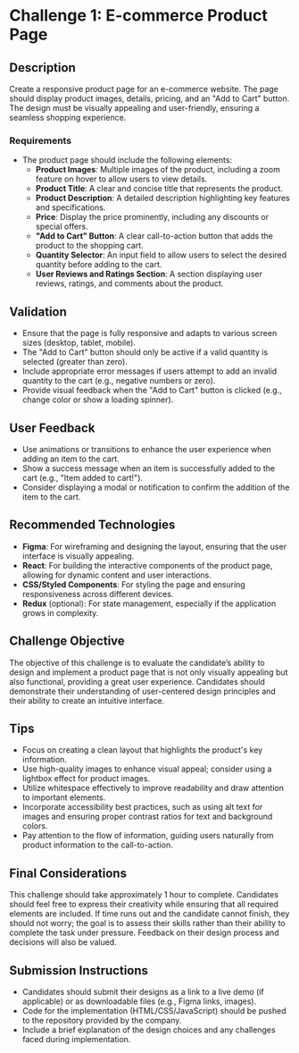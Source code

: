 # Challenge 1: E-commerce Product Page

## Description

Create a responsive product page for an e-commerce website. The page should display product images, details, pricing, and an "Add to Cart" button. The design must be visually appealing and user-friendly, ensuring a seamless shopping experience.

### Requirements

- The product page should include the following elements:
  - **Product Images**: Multiple images of the product, including a zoom feature on hover to allow users to view details.
  - **Product Title**: A clear and concise title that represents the product.
  - **Product Description**: A detailed description highlighting key features and specifications.
  - **Price**: Display the price prominently, including any discounts or special offers.
  - **"Add to Cart" Button**: A clear call-to-action button that adds the product to the shopping cart.
  - **Quantity Selector**: An input field to allow users to select the desired quantity before adding to the cart.
  - **User Reviews and Ratings Section**: A section displaying user reviews, ratings, and comments about the product.

## Validation

- Ensure that the page is fully responsive and adapts to various screen sizes (desktop, tablet, mobile).
- The "Add to Cart" button should only be active if a valid quantity is selected (greater than zero).
- Include appropriate error messages if users attempt to add an invalid quantity to the cart (e.g., negative numbers or zero).
- Provide visual feedback when the "Add to Cart" button is clicked (e.g., change color or show a loading spinner).

## User Feedback

- Use animations or transitions to enhance the user experience when adding an item to the cart.
- Show a success message when an item is successfully added to the cart (e.g., "Item added to cart!").
- Consider displaying a modal or notification to confirm the addition of the item to the cart.

## Recommended Technologies

- **Figma**: For wireframing and designing the layout, ensuring that the user interface is visually appealing.
- **React**: For building the interactive components of the product page, allowing for dynamic content and user interactions.
- **CSS/Styled Components**: For styling the page and ensuring responsiveness across different devices.
- **Redux** (optional): For state management, especially if the application grows in complexity.

## Challenge Objective

The objective of this challenge is to evaluate the candidate’s ability to design and implement a product page that is not only visually appealing but also functional, providing a great user experience. Candidates should demonstrate their understanding of user-centered design principles and their ability to create an intuitive interface.

## Tips

- Focus on creating a clean layout that highlights the product's key information.
- Use high-quality images to enhance visual appeal; consider using a lightbox effect for product images.
- Utilize whitespace effectively to improve readability and draw attention to important elements.
- Incorporate accessibility best practices, such as using alt text for images and ensuring proper contrast ratios for text and background colors.
- Pay attention to the flow of information, guiding users naturally from product information to the call-to-action.

## Final Considerations

This challenge should take approximately 1 hour to complete. Candidates should feel free to express their creativity while ensuring that all required elements are included. If time runs out and the candidate cannot finish, they should not worry; the goal is to assess their skills rather than their ability to complete the task under pressure. Feedback on their design process and decisions will also be valued.

## Submission Instructions

- Candidates should submit their designs as a link to a live demo (if applicable) or as downloadable files (e.g., Figma links, images).
- Code for the implementation (HTML/CSS/JavaScript) should be pushed to the repository provided by the company.
- Include a brief explanation of the design choices and any challenges faced during implementation.
